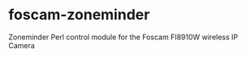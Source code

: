foscam-zoneminder
=================

Zoneminder Perl control module for the Foscam FI8910W wireless IP Camera